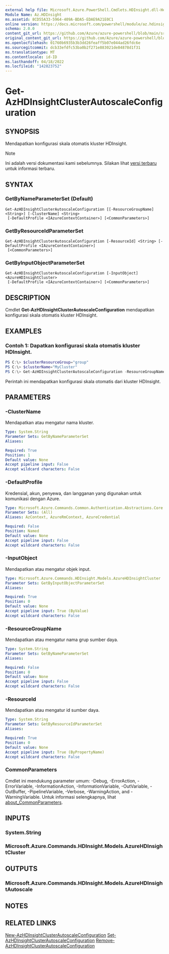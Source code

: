 ```yaml
---
external help file: Microsoft.Azure.PowerShell.Cmdlets.HDInsight.dll-Help.xml
Module Name: Az.HDInsight
ms.assetid: 8CD55A33-5964-409A-BDA5-EDAE9A21E0C1
online version: https://docs.microsoft.com/powershell/module/az.hdinsight/get-azhdinsightclusterautoscaleconfiguration
schema: 2.0.0
content_git_url: https://github.com/Azure/azure-powershell/blob/main/src/HDInsight/HDInsight/help/Get-AzHDInsightClusterAutoscaleConfiguration.md
original_content_git_url: https://github.com/Azure/azure-powershell/blob/main/src/HDInsight/HDInsight/help/Get-AzHDInsightClusterAutoscaleConfiguration.md
ms.openlocfilehash: 01760b6935b3b3dd26feaff5b07e044ad26fdc6e
ms.sourcegitcommit: dcb33efdfc53ba0b2f271e883021de84878d1f31
ms.translationtype: MT
ms.contentlocale: id-ID
ms.lasthandoff: 04/18/2022
ms.locfileid: "142823752"
---
```

# Get-AzHDInsightClusterAutoscaleConfiguration

## SYNOPSIS
Mendapatkan konfigurasi skala otomatis kluster HDInsight.

> [!NOTE]
>Ini adalah versi dokumentasi kami sebelumnya. Silakan lihat [versi terbaru](/powershell/module/az.hdinsight/get-azhdinsightclusterautoscaleconfiguration) untuk informasi terbaru.

## SYNTAX

### GetByNameParameterSet (Default)
```
Get-AzHDInsightClusterAutoscaleConfiguration [[-ResourceGroupName] <String>] [-ClusterName] <String>
 [-DefaultProfile <IAzureContextContainer>] [<CommonParameters>]
```

### GetByResourceIdParameterSet
```
Get-AzHDInsightClusterAutoscaleConfiguration [-ResourceId] <String> [-DefaultProfile <IAzureContextContainer>]
 [<CommonParameters>]
```

### GetByInputObjectParameterSet
```
Get-AzHDInsightClusterAutoscaleConfiguration [-InputObject] <AzureHDInsightCluster>
 [-DefaultProfile <IAzureContextContainer>] [<CommonParameters>]
```

## DESCRIPTION
Cmdlet **Get-AzHDInsightClusterAutoscaleConfiguration** mendapatkan konfigurasi skala otomatis kluster HDInsight.

## EXAMPLES

### Contoh 1: Dapatkan konfigurasi skala otomatis kluster HDInsight.
```powershell
PS C:\> $clusterResourceGroup="group"
PS C:\> $clusterName="MyCluster"
PS C:\> Get-AzHDInsightClusterAutoscaleConfiguration -ResourceGroupName $clusterResourceGroup -ClusterName $clusterName
```

Perintah ini mendapatkan konfigurasi skala otomatis dari kluster HDInsight.

## PARAMETERS

### -ClusterName
Mendapatkan atau mengatur nama kluster.

```yaml
Type: System.String
Parameter Sets: GetByNameParameterSet
Aliases:

Required: True
Position: 1
Default value: None
Accept pipeline input: False
Accept wildcard characters: False
```

### -DefaultProfile
Kredensial, akun, penyewa, dan langganan yang digunakan untuk komunikasi dengan Azure.

```yaml
Type: Microsoft.Azure.Commands.Common.Authentication.Abstractions.Core.IAzureContextContainer
Parameter Sets: (All)
Aliases: AzContext, AzureRmContext, AzureCredential

Required: False
Position: Named
Default value: None
Accept pipeline input: False
Accept wildcard characters: False
```

### -InputObject
Mendapatkan atau mengatur objek input.

```yaml
Type: Microsoft.Azure.Commands.HDInsight.Models.AzureHDInsightCluster
Parameter Sets: GetByInputObjectParameterSet
Aliases:

Required: True
Position: 0
Default value: None
Accept pipeline input: True (ByValue)
Accept wildcard characters: False
```

### -ResourceGroupName
Mendapatkan atau mengatur nama grup sumber daya.

```yaml
Type: System.String
Parameter Sets: GetByNameParameterSet
Aliases:

Required: False
Position: 0
Default value: None
Accept pipeline input: False
Accept wildcard characters: False
```

### -ResourceId
Mendapatkan atau mengatur id sumber daya.

```yaml
Type: System.String
Parameter Sets: GetByResourceIdParameterSet
Aliases:

Required: True
Position: 0
Default value: None
Accept pipeline input: True (ByPropertyName)
Accept wildcard characters: False
```

### CommonParameters
Cmdlet ini mendukung parameter umum: -Debug, -ErrorAction, -ErrorVariable, -InformationAction, -InformationVariable, -OutVariable, -OutBuffer, -PipelineVariable, -Verbose, -WarningAction, and -WarningVariable. Untuk informasi selengkapnya, lihat [about_CommonParameters](http://go.microsoft.com/fwlink/?LinkID=113216).

## INPUTS

### System.String

### Microsoft.Azure.Commands.HDInsight.Models.AzureHDInsightCluster

## OUTPUTS

### Microsoft.Azure.Commands.HDInsight.Models.AzureHDInsightAutoscale

## NOTES

## RELATED LINKS

[New-AzHDInsightClusterAutoscaleConfiguration](./New-AzHDInsightClusterAutoscaleConfiguration.md)
 [Set-AzHDInsightClusterAutoscaleConfiguration](./Set-AzHDInsightClusterAutoscaleConfiguration.md)
 [Remove-AzHDInsightClusterAutoscaleConfiguration](./Remove-AzHDInsightClusterAutoscaleConfiguration.md)
